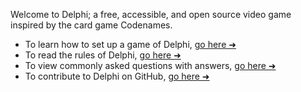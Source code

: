 Welcome to Delphi; a free, accessible, and open source video game inspired by the card game Codenames.

- To learn how to set up a game of Delphi, [go here ➜](./Setup)
- To read the rules of Delphi, [go here ➜](./Rules)
- To view commonly asked questions with answers, [go here ➜](./FAQ)
- To contribute to Delphi on GitHub, [go here ➜](https://github.com/delphi-game)